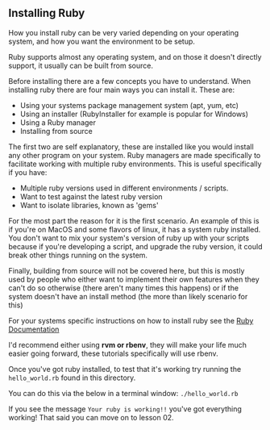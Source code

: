 Installing Ruby
---------------

How you install ruby can be very varied depending on your operating system, and how you want the environment to be setup.

Ruby supports almost any operating system, and on those it doesn't directly support, it usually can be built from source.

Before installing there are a few concepts you have to understand. When installing ruby there are four main ways you can install it. These are:
* Using your systems package management system (apt, yum, etc)
* Using an installer (RubyInstaller for example is popular for Windows)
* Using a Ruby manager
* Installing from source

The first two are self explanatory, these are installed like you would install any other program on your system. Ruby managers are made specifically to facilitate working with multiple ruby environments. This is useful specifically if you have:
* Multiple ruby versions used in different environments / scripts.
* Want to test against the latest ruby version
* Want to isolate libraries, known as 'gems'

For the most part the reason for it is the first scenario. An example of this is if you're on MacOS and some flavors of linux, it has a system ruby installed. You don't want to mix your system's version of ruby up with your scripts because if you're developing a script, and upgrade the ruby version, it could break other things running on the system.

Finally, building from source will not be covered here, but this is mostly used by people who either want to implement their own features when they can't do so otherwise (there aren't many times this happens) or if the system doesn't have an install method (the more than likely scenario for this)

For your systems specific instructions on how to install ruby see the [Ruby Documentation](https://www.ruby-lang.org/en/documentation/installation/)

I'd recommend either using __rvm or rbenv__, they will make your life much easier going forward, these tutorials specifically will use rbenv.

Once you've got ruby installed, to test that it's working try running the `hello_world.rb` found in this directory. 

You can do this via the below in a terminal window:
``./hello_world.rb``

If you see the message `Your ruby is working!!` you've got everything working! That said you can move on to lesson 02.